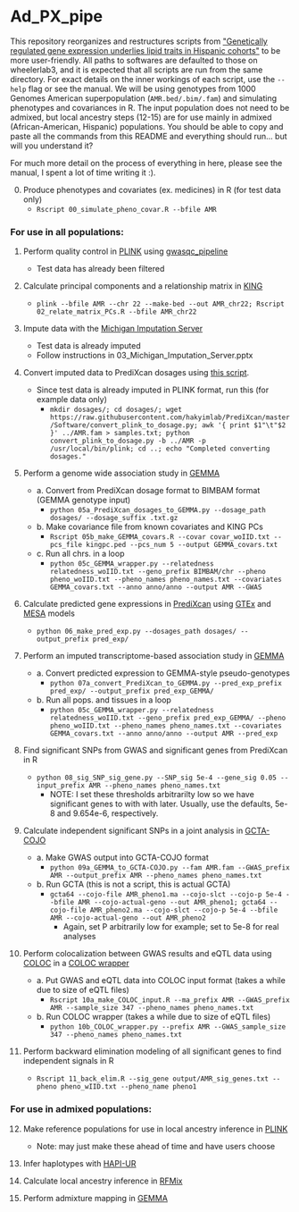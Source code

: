 # Ad_PX_pipe
This repository reorganizes and restructures scripts from ["Genetically regulated gene expression underlies lipid traits in Hispanic cohorts"](https://github.com/WheelerLab/px_his_chol) to be more user-friendly. All paths to softwares are defaulted to those on wheelerlab3, and it is expected that all scripts are run from the same directory. For exact details on the inner workings of each script, use the `--help` flag or see the manual. We will be using genotypes from 1000 Genomes American superpopulation (`AMR.bed/.bim/.fam`) and simulating phenotypes and covariances in R. The input population does not need to be admixed, but local ancestry steps (12-15) are for use mainly in admixed (African-American, Hispanic) populations. You should be able to copy and paste all the commands from this README and everything should run... but will you understand it?

For much more detail on the process of everything in here, please see the manual, I spent a lot of time writing it :).

00. Produce phenotypes and covariates (ex. medicines) in R (for test data only)
    * `Rscript 00_simulate_pheno_covar.R --bfile AMR`

### For use in all populations:

01. Perform quality control in [PLINK](https://www.cog-genomics.org/plink/1.9/filter) using [gwasqc_pipeline](https://github.com/WheelerLab/gwasqc_pipeline)
    * Test data has already been filtered

02. Calculate principal components and a relationship matrix in [KING](http://people.virginia.edu/~wc9c/KING/manual.html)
    * `plink --bfile AMR --chr 22 --make-bed --out AMR_chr22; Rscript 02_relate_matrix_PCs.R --bfile AMR_chr22`
 
03. Impute data with the [Michigan Imputation Server](https://imputationserver.sph.umich.edu/index.html#!)
    * Test data is already imputed
    * Follow instructions in 03_Michigan_Imputation_Server.pptx

04. Convert imputed data to PrediXcan dosages using [this script](https://github.com/WheelerLab/Imputation/blob/master/UMich_vcf2pxfixCAAPA.py).

    * Since test data is already imputed in PLINK format, run this (for example data only)
      * `mkdir dosages/; cd dosages/; wget https://raw.githubusercontent.com/hakyimlab/PrediXcan/master/Software/convert_plink_to_dosage.py; awk '{ print $1"\t"$2 }' ../AMR.fam > samples.txt; python convert_plink_to_dosage.py -b ../AMR -p /usr/local/bin/plink; cd ..; echo "Completed converting dosages."`

05. Perform a genome wide association study in [GEMMA](http://www.xzlab.org/software/GEMMAmanual.pdf)
    * a. Convert from PrediXcan dosage format to BIMBAM format (GEMMA genotype input)
      * `python 05a_PrediXcan_dosages_to_GEMMA.py --dosage_path dosages/ --dosage_suffix .txt.gz`
    * b. Make covariance file from known covariates and KING PCs
      * `Rscript 05b_make_GEMMA_covars.R --covar covar_woIID.txt --pcs_file kingpc.ped --pcs_num 5 --output GEMMA_covars.txt`
    * c. Run all chrs. in a loop
      * `python 05c_GEMMA_wrapper.py --relatedness relatedness_woIID.txt --geno_prefix BIMBAM/chr --pheno pheno_woIID.txt --pheno_names pheno_names.txt --covariates GEMMA_covars.txt --anno anno/anno --output AMR --GWAS`

06. Calculate predicted gene expressions in [PrediXcan](https://github.com/hakyimlab/PrediXcan) using [GTEx](http://predictdb.org/) and [MESA](https://github.com/aandaleon/DivPop) models
    * `python 06_make_pred_exp.py --dosages_path dosages/ --output_prefix pred_exp/`

07. Perform an imputed transcriptome-based association study in [GEMMA](http://www.xzlab.org/software/GEMMAmanual.pdf)
    * a. Convert predicted expression to GEMMA-style pseudo-genotypes
      * `python 07a_convert_PrediXcan_to_GEMMA.py --pred_exp_prefix pred_exp/ --output_prefix pred_exp_GEMMA/`
    * b. Run all pops. and tissues in a loop
      * `python 05c_GEMMA_wrapper.py --relatedness relatedness_woIID.txt --geno_prefix pred_exp_GEMMA/ --pheno pheno_woIID.txt --pheno_names pheno_names.txt --covariates GEMMA_covars.txt --anno anno/anno --output AMR --pred_exp`    

08. Find significant SNPs from GWAS and significant genes from PrediXcan in R
    * `python 08_sig_SNP_sig_gene.py --SNP_sig 5e-4 --gene_sig 0.05 --input_prefix AMR --pheno_names pheno_names.txt`
      * NOTE: I set these thresholds arbitrarilty low so we have significant genes to with with later. Usually, use the defaults, 5e-8 and 9.654e-6, respectively.

09. Calculate independent significant SNPs in a joint analysis in [GCTA-COJO](https://cnsgenomics.com/software/gcta/#COJO)
    * a. Make GWAS output into GCTA-COJO format 
      * `python 09a_GEMMA_to_GCTA-COJO.py --fam AMR.fam --GWAS_prefix AMR --output_prefix AMR --pheno_names pheno_names.txt`
    * b. Run GCTA (this is not a script, this is actual GCTA)
      * `gcta64 --cojo-file AMR_pheno1.ma --cojo-slct --cojo-p 5e-4 --bfile AMR --cojo-actual-geno --out AMR_pheno1; gcta64 --cojo-file AMR_pheno2.ma --cojo-slct --cojo-p 5e-4 --bfile AMR --cojo-actual-geno --out AMR_pheno2`
        * Again, set P arbitrarily low for example; set to 5e-8 for real analyses

10. Perform colocalization between GWAS results and eQTL data using [COLOC](https://cran.r-project.org/web/packages/coloc/coloc.pdf) in a [COLOC wrapper](https://github.com/hakyimlab/summary-gwas-imputation)
    * a. Put GWAS and eQTL data into COLOC input format (takes a while due to size of eQTL files)
      * `Rscript 10a_make_COLOC_input.R --ma_prefix AMR --GWAS_prefix AMR --sample_size 347 --pheno_names pheno_names.txt`
    * b. Run COLOC wrapper (takes a while due to size of eQTL files)
      * `python 10b_COLOC_wrapper.py --prefix AMR --GWAS_sample_size 347 --pheno_names pheno_names.txt`

11. Perform backward elimination modeling of all significant genes to find independent signals in R
    * `Rscript 11_back_elim.R --sig_gene output/AMR_sig_genes.txt --pheno pheno_wIID.txt --pheno_name pheno1`

### For use in admixed populations:

12. Make reference populations for use in local ancestry inference in [PLINK](https://www.cog-genomics.org/plink/1.9/data)
    * Note: may just make these ahead of time and have users choose

13. Infer haplotypes with [HAPI-UR](https://code.google.com/archive/p/hapi-ur/)

14. Calculate local ancestry inference in [RFMix](https://sites.google.com/site/rfmixlocalancestryinference/)

15. Perform admixture mapping in [GEMMA](http://www.xzlab.org/software/GEMMAmanual.pdf)


